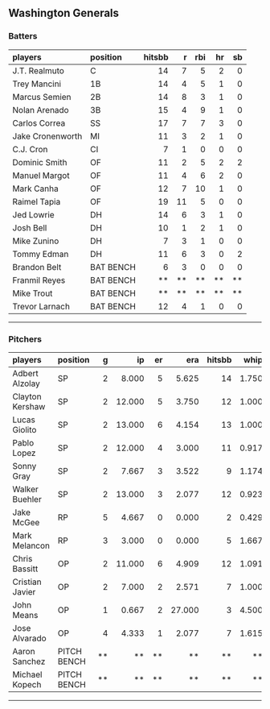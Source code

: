 ## Washington Generals

### Batters

 
|players          |position  | hitsbb|  r| rbi| hr| sb| 
|:----------------|:---------|------:|--:|---:|--:|--:| 
|J.T. Realmuto    |C         |     14|  7|   5|  2|  0| 
|Trey Mancini     |1B        |     14|  4|   5|  1|  0| 
|Marcus Semien    |2B        |     14|  8|   3|  1|  0| 
|Nolan Arenado    |3B        |     15|  4|   9|  1|  0| 
|Carlos Correa    |SS        |     17|  7|   7|  3|  0| 
|Jake Cronenworth |MI        |     11|  3|   2|  1|  0| 
|C.J. Cron        |CI        |      7|  1|   0|  0|  0| 
|Dominic Smith    |OF        |     11|  2|   5|  2|  2| 
|Manuel Margot    |OF        |     11|  4|   6|  2|  0| 
|Mark Canha       |OF        |     12|  7|  10|  1|  0| 
|Raimel Tapia     |OF        |     19| 11|   5|  0|  0| 
|Jed Lowrie       |DH        |     14|  6|   3|  1|  0| 
|Josh Bell        |DH        |     10|  1|   2|  1|  0| 
|Mike Zunino      |DH        |      7|  3|   1|  0|  0| 
|Tommy Edman      |DH        |     11|  6|   3|  0|  2| 
|Brandon Belt     |BAT BENCH |      6|  3|   0|  0|  0| 
|Franmil Reyes    |BAT BENCH |     **| **|  **| **| **| 
|Mike Trout       |BAT BENCH |     **| **|  **| **| **| 
|Trevor Larnach   |BAT BENCH |     12|  4|   1|  0|  0| 

* * *

### Pitchers

 
|players         |position    |  g|     ip| er|    era| hitsbb|  whip| so|  w| sv| 
|:---------------|:-----------|--:|------:|--:|------:|------:|-----:|--:|--:|--:| 
|Adbert Alzolay  |SP          |  2|  8.000|  5|  5.625|     14| 1.750| 11|  1|  0| 
|Clayton Kershaw |SP          |  2| 12.000|  5|  3.750|     12| 1.000| 18|  1|  0| 
|Lucas Giolito   |SP          |  2| 13.000|  6|  4.154|     13| 1.000| 18|  0|  0| 
|Pablo Lopez     |SP          |  2| 12.000|  4|  3.000|     11| 0.917| 17|  1|  0| 
|Sonny Gray      |SP          |  2|  7.667|  3|  3.522|      9| 1.174| 13|  0|  0| 
|Walker Buehler  |SP          |  2| 13.000|  3|  2.077|     12| 0.923| 10|  2|  0| 
|Jake McGee      |RP          |  5|  4.667|  0|  0.000|      2| 0.429|  5|  1|  0| 
|Mark Melancon   |RP          |  3|  3.000|  0|  0.000|      5| 1.667|  3|  0|  2| 
|Chris Bassitt   |OP          |  2| 11.000|  6|  4.909|     12| 1.091| 12|  1|  0| 
|Cristian Javier |OP          |  2|  7.000|  2|  2.571|      7| 1.000|  9|  0|  1| 
|John Means      |OP          |  1|  0.667|  2| 27.000|      3| 4.500|  1|  0|  0| 
|Jose Alvarado   |OP          |  4|  4.333|  1|  2.077|      7| 1.615|  2|  1|  0| 
|Aaron Sanchez   |PITCH BENCH | **|     **| **|     **|     **|    **| **| **| **| 
|Michael Kopech  |PITCH BENCH | **|     **| **|     **|     **|    **| **| **| **| 


* * *


